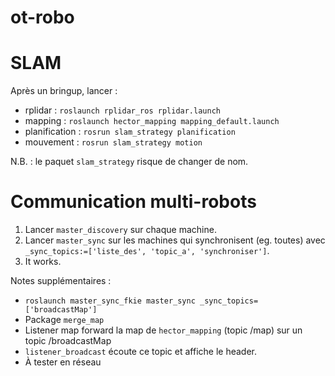 ot-robo
=======

# SLAM

Après un bringup, lancer :

- rplidar : `roslaunch rplidar_ros rplidar.launch`
- mapping : `roslaunch hector_mapping mapping_default.launch`
- planification : `rosrun slam_strategy planification`
- mouvement : `rosrun slam_strategy motion`

N.B. : le paquet `slam_strategy` risque de changer de nom.

# Communication multi-robots

1. Lancer `master_discovery` sur chaque machine.
2. Lancer `master_sync` sur les machines qui synchronisent (eg. toutes) avec
   `_sync_topics:=['liste_des', 'topic_a', 'synchroniser']`.
3. It works.

Notes supplémentaires :

- `roslaunch master_sync_fkie master_sync _sync_topics=['broadcastMap']`
- Package `merge_map`
- Listener map forward la map de `hector_mapping` (topic /map) sur un topic /broadcastMap
- `listener_broadcast` écoute ce topic et affiche le header.
- À tester en réseau
